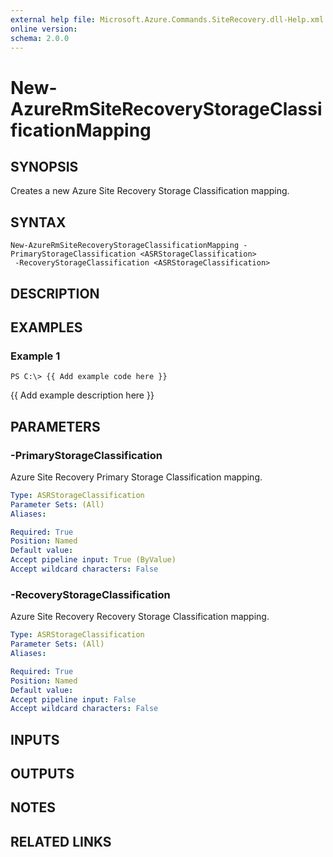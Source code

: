 ```yaml
---
external help file: Microsoft.Azure.Commands.SiteRecovery.dll-Help.xml
online version: 
schema: 2.0.0
---
```


# New-AzureRmSiteRecoveryStorageClassificationMapping
## SYNOPSIS
Creates a new Azure Site Recovery Storage Classification mapping.

## SYNTAX

```
New-AzureRmSiteRecoveryStorageClassificationMapping -PrimaryStorageClassification <ASRStorageClassification>
 -RecoveryStorageClassification <ASRStorageClassification>
```

## DESCRIPTION

## EXAMPLES

### Example 1
```
PS C:\> {{ Add example code here }}
```

{{ Add example description here }}

## PARAMETERS

### -PrimaryStorageClassification
Azure Site Recovery Primary Storage Classification mapping.

```yaml
Type: ASRStorageClassification
Parameter Sets: (All)
Aliases: 

Required: True
Position: Named
Default value: 
Accept pipeline input: True (ByValue)
Accept wildcard characters: False
```

### -RecoveryStorageClassification
Azure Site Recovery Recovery Storage Classification mapping.

```yaml
Type: ASRStorageClassification
Parameter Sets: (All)
Aliases: 

Required: True
Position: Named
Default value: 
Accept pipeline input: False
Accept wildcard characters: False
```

## INPUTS

## OUTPUTS

## NOTES

## RELATED LINKS

